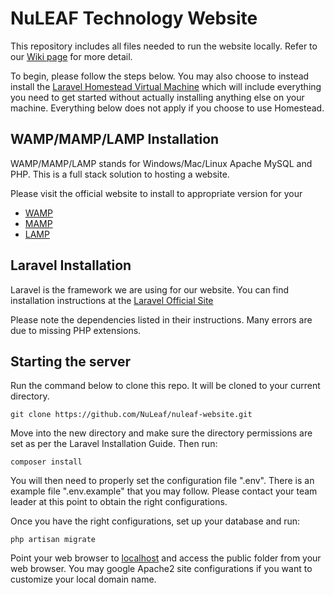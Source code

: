 # NuLEAF Technology Website
This repository includes all files needed to run the website locally. Refer to our [Wiki page](https://github.com/NuLeaf/nuleaf-website/wiki) for more detail.

To begin, please follow the steps below. You may also choose to instead install the [Laravel Homestead Virtual Machine](https://laravel.com/docs/5.2/homestead) which will include everything you need to get started without actually installing anything else on your machine. Everything below does not apply if you choose to use Homestead.


## WAMP/MAMP/LAMP Installation
WAMP/MAMP/LAMP stands for Windows/Mac/Linux Apache MySQL and PHP. This is a full stack solution to hosting a website.

Please visit the official website to install to appropriate version for your 
- [WAMP](http://www.wampserver.com/en/)
- [MAMP](https://www.mamp.info/en/)
- [LAMP](https://help.ubuntu.com/community/ApacheMySQLPHP)


## Laravel Installation
Laravel is the framework we are using for our website. You can find installation instructions at the [Laravel Official Site](https://laravel.com/docs/5.2/installation)

Please note the dependencies listed in their instructions. Many errors are due to missing PHP extensions.


## Starting the server
Run the command below to clone this repo. It will be cloned to your current directory.
```
git clone https://github.com/NuLeaf/nuleaf-website.git
```

Move into the new directory and make sure the directory permissions are set as per the Laravel Installation Guide. Then run:
```
composer install
```

You will then need to properly set the configuration file ".env". There is an example file ".env.example" that you may follow. Please contact your team leader at this point to obtain the right configurations.

Once you have the right configurations, set up your database and run:
```
php artisan migrate
```

Point your web browser to [localhost](localhost) and access the public folder from your web browser. You may google Apache2 site configurations if you want to customize your local domain name.
